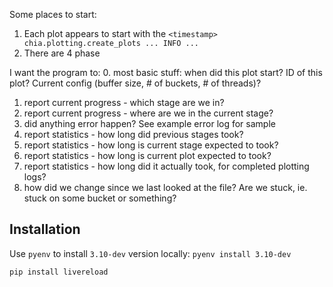 Some places to start:
1. Each plot appears to start with the `<timestamp> chia.plotting.create_plots ... INFO ...`
2. There are 4 phase

I want the program to:
0. most basic stuff: when did this plot start? ID of this plot? Current config (buffer size, # of buckets, # of threads)?
1. report current progress - which stage are we in?
2. report current progress - where are we in the current stage?
3. did anything error happen? See example error log for sample
4. report statistics - how long did previous stages took?
5. report statistics - how long is current stage expected to took?
6. report statistics - how long is current plot expected to took?
6. report statistics - how long did it actually took, for completed plotting logs?
7. how did we change since we last looked at the file? Are we stuck, ie. stuck on some bucket or something?

## Installation
Use `pyenv` to install `3.10-dev` version locally: `pyenv install 3.10-dev`

`pip install livereload`
